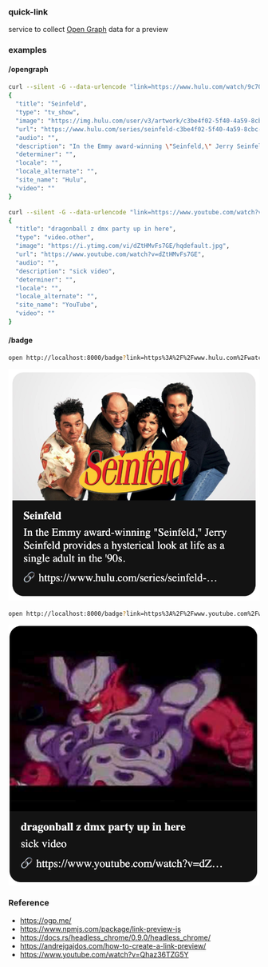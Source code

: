 ### quick-link
service to collect [Open Graph](https://ogp.me/) data for a preview

### examples
#### /opengraph
```bash
curl --silent -G --data-urlencode "link=https://www.hulu.com/watch/9c70c6d5-ba51-4d1a-afcc-fdae43373a9b" localhost:8000/opengraph | jq
{
  "title": "Seinfeld",
  "type": "tv_show",
  "image": "https://img.hulu.com/user/v3/artwork/c3be4f02-5f40-4a59-8cbc-9ae9c178564c?base_image_bucket_name=image_manager&base_image=026ddc9c-6bf8-4332-888e-17e79ce78417&size=1200x630&format=jpeg",
  "url": "https://www.hulu.com/series/seinfeld-c3be4f02-5f40-4a59-8cbc-9ae9c178564c",
  "audio": "",
  "description": "In the Emmy award-winning \"Seinfeld,\" Jerry Seinfeld provides a hysterical look at life as a single adult in the '90s.",
  "determiner": "",
  "locale": "",
  "locale_alternate": "",
  "site_name": "Hulu",
  "video": ""
}
```
```bash
curl --silent -G --data-urlencode "link=https://www.youtube.com/watch?v=dZtHMvFs7GE" localhost:8000/opengraph | jq
{
  "title": "dragonball z dmx party up in here",
  "type": "video.other",
  "image": "https://i.ytimg.com/vi/dZtHMvFs7GE/hqdefault.jpg",
  "url": "https://www.youtube.com/watch?v=dZtHMvFs7GE",
  "audio": "",
  "description": "sick video",
  "determiner": "",
  "locale": "",
  "locale_alternate": "",
  "site_name": "YouTube",
  "video": ""
}
```
#### /badge
```bash
open http://localhost:8000/badge?link=https%3A%2F%2Fwww.hulu.com%2Fwatch%2F9c70c6d5-ba51-4d1a-afcc-fdae43373a9b
```
![Seinfeld](examples/images/badge-seinfeld.png)
```bash
open http://localhost:8000/badge?link=https%3A%2F%2Fwww.youtube.com%2Fwatch%3Fv%3DdZtHMvFs7GE
```
![DMX](examples/images/badge-dmx.png)

### Reference
- https://ogp.me/
- https://www.npmjs.com/package/link-preview-js
- https://docs.rs/headless_chrome/0.9.0/headless_chrome/
- https://andrejgajdos.com/how-to-create-a-link-preview/
- https://www.youtube.com/watch?v=Qhaz36TZG5Y
